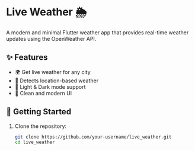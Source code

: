 # Live Weather 🌦️

A modern and minimal Flutter weather app that provides real-time weather updates using the OpenWeather API.

## ✨ Features
- 🌍 Get live weather for any city
- 📍 Detects location-based weather
- 🌙 Light & Dark mode support
- 🎨 Clean and modern UI

## 🚀 Getting Started
1. Clone the repository:
   ```sh
   git clone https://github.com/your-username/live_weather.git
   cd live_weather
